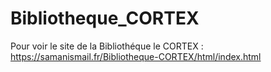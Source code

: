# Bibliotheque_CORTEX
Pour voir le site de la Bibliothéque le CORTEX : https://samanismail.fr/Bibliotheque-CORTEX/html/index.html
